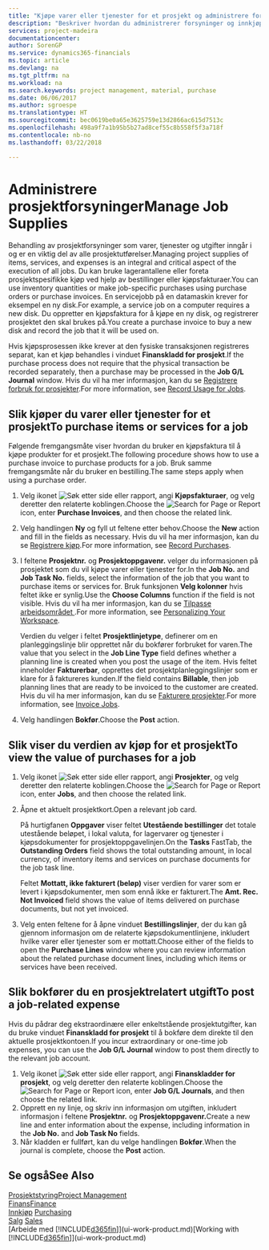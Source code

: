 ```yaml
---
title: "Kjøpe varer eller tjenester for et prosjekt og administrere forsyninger | Microsoft-dokumentasjon"
description: "Beskriver hvordan du administrerer forsyninger og innkjøp av materialer og tjenester for prosjekter."
services: project-madeira
documentationcenter: 
author: SorenGP
ms.service: dynamics365-financials
ms.topic: article
ms.devlang: na
ms.tgt_pltfrm: na
ms.workload: na
ms.search.keywords: project management, material, purchase
ms.date: 06/06/2017
ms.author: sgroespe
ms.translationtype: HT
ms.sourcegitcommit: bec0619be0a65e3625759e13d2866ac615d7513c
ms.openlocfilehash: 498a9f7a1b95b5b27ad8cef55c8b558f5f3a718f
ms.contentlocale: nb-no
ms.lasthandoff: 03/22/2018

---
```

# <a name="manage-job-supplies"></a><span data-ttu-id="d9179-103">Administrere prosjektforsyninger</span><span class="sxs-lookup"><span data-stu-id="d9179-103">Manage Job Supplies</span></span>
<span data-ttu-id="d9179-104">Behandling av prosjektforsyninger som varer, tjenester og utgifter inngår i og er en viktig del av alle prosjektutførelser.</span><span class="sxs-lookup"><span data-stu-id="d9179-104">Managing project supplies of items, services, and expenses is an integral and critical aspect of the execution of all jobs.</span></span> <span data-ttu-id="d9179-105">Du kan bruke lagerantallene eller foreta prosjektspesifikke kjøp ved hjelp av bestillinger eller kjøpsfakturaer.</span><span class="sxs-lookup"><span data-stu-id="d9179-105">You can use inventory quantities or make job-specific purchases using purchase orders or purchase invoices.</span></span> <span data-ttu-id="d9179-106">En servicejobb på en datamaskin krever for eksempel en ny disk.</span><span class="sxs-lookup"><span data-stu-id="d9179-106">For example, a service job on a computer requires a new disk.</span></span> <span data-ttu-id="d9179-107">Du oppretter en kjøpsfaktura for å kjøpe en ny disk, og registrerer prosjektet den skal brukes på.</span><span class="sxs-lookup"><span data-stu-id="d9179-107">You create a purchase invoice to buy a new disk and record the job that it will be used on.</span></span>

<span data-ttu-id="d9179-108">Hvis kjøpsprosessen ikke krever at den fysiske transaksjonen registreres separat, kan et kjøp behandles i vinduet **Finanskladd for prosjekt**.</span><span class="sxs-lookup"><span data-stu-id="d9179-108">If the purchase process does not require that the physical transaction be recorded separately, then a purchase may be processed in the **Job G/L Journal** window.</span></span> <span data-ttu-id="d9179-109">Hvis du vil ha mer informasjon, kan du se [Registrere forbruk for prosjekter](projects-how-record-job-usage.md).</span><span class="sxs-lookup"><span data-stu-id="d9179-109">For more information, see [Record Usage for Jobs](projects-how-record-job-usage.md).</span></span>

## <a name="to-purchase-items-or-services-for-a-job"></a><span data-ttu-id="d9179-110">Slik kjøper du varer eller tjenester for et prosjekt</span><span class="sxs-lookup"><span data-stu-id="d9179-110">To purchase items or services for a job</span></span>
<span data-ttu-id="d9179-111">Følgende fremgangsmåte viser hvordan du bruker en kjøpsfaktura til å kjøpe produkter for et prosjekt.</span><span class="sxs-lookup"><span data-stu-id="d9179-111">The following procedure shows how to use a purchase invoice to purchase products for a job.</span></span> <span data-ttu-id="d9179-112">Bruk samme fremgangsmåte når du bruker en bestilling.</span><span class="sxs-lookup"><span data-stu-id="d9179-112">The same steps apply when using a purchase order.</span></span>  

1. <span data-ttu-id="d9179-113">Velg ikonet ![Søk etter side eller rapport](media/ui-search/search_small.png "Søk etter side eller rapport"), angi **Kjøpsfakturaer**, og velg deretter den relaterte koblingen.</span><span class="sxs-lookup"><span data-stu-id="d9179-113">Choose the ![Search for Page or Report](media/ui-search/search_small.png "Search for Page or Report icon") icon, enter **Purchase Invoices**, and then choose the related link.</span></span>  
2. <span data-ttu-id="d9179-114">Velg handlingen **Ny** og fyll ut feltene etter behov.</span><span class="sxs-lookup"><span data-stu-id="d9179-114">Choose the **New** action and fill in the fields as necessary.</span></span> <span data-ttu-id="d9179-115">Hvis du vil ha mer informasjon, kan du se [Registrere kjøp](purchasing-how-record-purchases.md).</span><span class="sxs-lookup"><span data-stu-id="d9179-115">For more information, see [Record Purchases](purchasing-how-record-purchases.md).</span></span>
3. <span data-ttu-id="d9179-116">I feltene **Prosjektnr.** og **Prosjektoppgavenr.** velger du informasjonen på prosjektet som du vil kjøpe varer eller tjenester for.</span><span class="sxs-lookup"><span data-stu-id="d9179-116">In the **Job No.** and **Job Task No.** fields, select the information of the job that you want to purchase items or services for.</span></span> <span data-ttu-id="d9179-117">Bruk funksjonen **Velg kolonner** hvis feltet ikke er synlig.</span><span class="sxs-lookup"><span data-stu-id="d9179-117">Use the **Choose Columns** function if the field is not visible.</span></span> <span data-ttu-id="d9179-118">Hvis du vil ha mer informasjon, kan du se [Tilpasse arbeidsområdet ](ui-personalization-user.md).</span><span class="sxs-lookup"><span data-stu-id="d9179-118">For more information, see [Personalizing Your Workspace](ui-personalization-user.md).</span></span>

    <span data-ttu-id="d9179-119">Verdien du velger i feltet **Prosjektlinjetype**, definerer om en planleggingslinje blir opprettet når du bokfører forbruket for varen.</span><span class="sxs-lookup"><span data-stu-id="d9179-119">The value that you select in the **Job Line Type** field defines whether a planning line is created when you post the usage of the item.</span></span> <span data-ttu-id="d9179-120">Hvis feltet inneholder **Fakturerbar**, opprettes det prosjektplanleggingslinjer som er klare for å faktureres kunden.</span><span class="sxs-lookup"><span data-stu-id="d9179-120">If the field contains **Billable**, then job planning lines that are ready to be invoiced to the customer are created.</span></span> <span data-ttu-id="d9179-121">Hvis du vil ha mer informasjon, kan du se [Fakturere prosjekter](projects-how-invoice-jobs.md).</span><span class="sxs-lookup"><span data-stu-id="d9179-121">For more information, see [Invoice Jobs](projects-how-invoice-jobs.md).</span></span>
4. <span data-ttu-id="d9179-122">Velg handlingen **Bokfør**.</span><span class="sxs-lookup"><span data-stu-id="d9179-122">Choose the **Post** action.</span></span>

## <a name="to-view-the-value-of-purchases-for-a-job"></a><span data-ttu-id="d9179-123">Slik viser du verdien av kjøp for et prosjekt</span><span class="sxs-lookup"><span data-stu-id="d9179-123">To view the value of purchases for a job</span></span>
1. <span data-ttu-id="d9179-124">Velg ikonet ![Søk etter side eller rapport](media/ui-search/search_small.png "Søk etter side eller rapport"), angi **Prosjekter**, og velg deretter den relaterte koblingen.</span><span class="sxs-lookup"><span data-stu-id="d9179-124">Choose the ![Search for Page or Report](media/ui-search/search_small.png "Search for Page or Report icon") icon, enter **Jobs**, and then choose the related link.</span></span>
2. <span data-ttu-id="d9179-125">Åpne et aktuelt prosjektkort.</span><span class="sxs-lookup"><span data-stu-id="d9179-125">Open a relevant job card.</span></span>

    <span data-ttu-id="d9179-126">På hurtigfanen **Oppgaver** viser feltet **Utestående bestillinger** det totale utestående beløpet, i lokal valuta, for lagervarer og tjenester i kjøpsdokumenter for prosjektoppgavelinjen.</span><span class="sxs-lookup"><span data-stu-id="d9179-126">On the **Tasks** FastTab, the **Outstanding Orders** field shows the total outstanding amount, in local currency, of inventory items and services on purchase documents for the job task line.</span></span>  

    <span data-ttu-id="d9179-127">Feltet **Mottatt, ikke fakturert (beløp)** viser verdien for varer som er levert i kjøpsdokumenter, men som ennå ikke er fakturert.</span><span class="sxs-lookup"><span data-stu-id="d9179-127">The **Amt. Rec. Not Invoiced** field shows the value of items delivered on purchase documents, but not yet invoiced.</span></span>  
3. <span data-ttu-id="d9179-128">Velg enten feltene for å åpne vinduet **Bestillingslinjer**, der du kan gå gjennom informasjon om de relaterte kjøpsdokumentlinjene, inkludert hvilke varer eller tjenester som er mottatt.</span><span class="sxs-lookup"><span data-stu-id="d9179-128">Choose either of the fields to open the **Purchase Lines** window where you can review information about the related purchase document lines, including which items or services have been received.</span></span>

## <a name="to-post-a-job-related-expense"></a><span data-ttu-id="d9179-129">Slik bokfører du en prosjektrelatert utgift</span><span class="sxs-lookup"><span data-stu-id="d9179-129">To post a job-related expense</span></span>
<span data-ttu-id="d9179-130">Hvis du pådrar deg ekstraordinære eller enkeltstående prosjektutgifter, kan du bruke vinduet **Finanskladd for prosjekt** til å bokføre dem direkte til den aktuelle prosjektkontoen.</span><span class="sxs-lookup"><span data-stu-id="d9179-130">If you incur extraordinary or one-time job expenses, you can use the **Job G/L Journal** window to post them directly to the relevant job account.</span></span>

1. <span data-ttu-id="d9179-131">Velg ikonet ![Søk etter side eller rapport](media/ui-search/search_small.png "Søk etter side eller rapport"), angi **Finanskladder for prosjekt**, og velg deretter den relaterte koblingen.</span><span class="sxs-lookup"><span data-stu-id="d9179-131">Choose the ![Search for Page or Report](media/ui-search/search_small.png "Search for Page or Report icon") icon, enter **Job G/L Journals**, and then choose the related link.</span></span>  
2. <span data-ttu-id="d9179-132">Opprett en ny linje, og skriv inn informasjon om utgiften, inkludert informasjon i feltene **Prosjektnr.** og **Prosjektoppgavenr.**</span><span class="sxs-lookup"><span data-stu-id="d9179-132">Create a new line and enter information about the expense, including information in the **Job No.** and **Job Task No** fields.</span></span>  
3. <span data-ttu-id="d9179-133">Når kladden er fullført, kan du velge handlingen **Bokfør**.</span><span class="sxs-lookup"><span data-stu-id="d9179-133">When the journal is complete, choose the **Post** action.</span></span>

## <a name="see-also"></a><span data-ttu-id="d9179-134">Se også</span><span class="sxs-lookup"><span data-stu-id="d9179-134">See Also</span></span>
[<span data-ttu-id="d9179-135">Prosjektstyring</span><span class="sxs-lookup"><span data-stu-id="d9179-135">Project Management</span></span>](projects-manage-projects.md)  
[<span data-ttu-id="d9179-136">Finans</span><span class="sxs-lookup"><span data-stu-id="d9179-136">Finance</span></span>](finance.md)  
<span data-ttu-id="d9179-137">[Innkjøp](purchasing-manage-purchasing.md)       </span><span class="sxs-lookup"><span data-stu-id="d9179-137">[Purchasing](purchasing-manage-purchasing.md)       </span></span>  
<span data-ttu-id="d9179-138">[Salg](sales-manage-sales.md)    </span><span class="sxs-lookup"><span data-stu-id="d9179-138">[Sales](sales-manage-sales.md)    </span></span>  
<span data-ttu-id="d9179-139">[Arbeide med [!INCLUDE[d365fin](includes/d365fin_md.md)]](ui-work-product.md)</span><span class="sxs-lookup"><span data-stu-id="d9179-139">[Working with [!INCLUDE[d365fin](includes/d365fin_md.md)]](ui-work-product.md)</span></span>  

